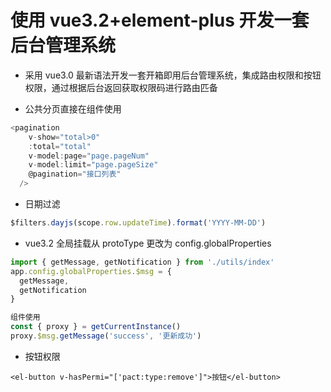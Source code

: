 # 使用 vue3.2+element-plus 开发一套后台管理系统

- 采用 vue3.0 最新语法开发一套开箱即用后台管理系统，集成路由权限和按钮权限，通过根据后台返回获取权限码进行路由匹备

- 公共分页直接在组件使用

```js
<pagination
    v-show="total>0"
    :total="total"
    v-model:page="page.pageNum"
    v-model:limit="page.pageSize"
    @pagination="接口列表"
  />
```

- 日期过滤

```js
$filters.dayjs(scope.row.updateTime).format('YYYY-MM-DD')
```

- vue3.2 全局挂载从 protoType 更改为 config.globalProperties

```js
import { getMessage, getNotification } from './utils/index'
app.config.globalProperties.$msg = {
  getMessage,
  getNotification
}

组件使用
const { proxy } = getCurrentInstance()
proxy.$msg.getMessage('success', '更新成功')
```

- 按钮权限

```
<el-button v-hasPermi="['pact:type:remove']">按钮</el-button>
```
